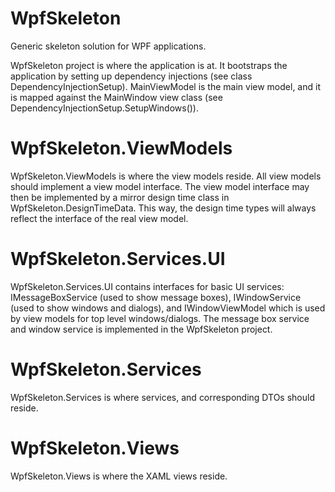 # WpfSkeleton
Generic skeleton solution for WPF applications.

WpfSkeleton project is where the application is at. It bootstraps the application by setting up dependency injections (see class DependencyInjectionSetup). MainViewModel is the main view model, and it is mapped against the MainWindow view class (see DependencyInjectionSetup.SetupWindows()).

# WpfSkeleton.ViewModels
WpfSkeleton.ViewModels is where the view models reside. All view models should implement a view model interface. The view model interface may then be implemented by a mirror design time class in WpfSkeleton.DesignTimeData. This way, the design time types will always reflect the interface of the real view model.

# WpfSkeleton.Services.UI
WpfSkeleton.Services.UI contains interfaces for basic UI services: IMessageBoxService (used to show message boxes), IWindowService (used to show windows and dialogs), and IWindowViewModel which is used by view models for top level windows/dialogs. The message box service and window service is implemented in the WpfSkeleton project.

# WpfSkeleton.Services
WpfSkeleton.Services is where services, and corresponding DTOs should reside.

# WpfSkeleton.Views
WpfSkeleton.Views is where the XAML views reside.
